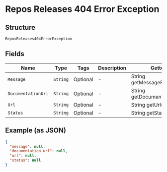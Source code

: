 
# Repos Releases 404 Error Exception

## Structure

`ReposReleases404ErrorException`

## Fields

| Name | Type | Tags | Description | Getter | Setter |
|  --- | --- | --- | --- | --- | --- |
| `Message` | `String` | Optional | - | String getMessageField() | setMessageField(String messageField) |
| `DocumentationUrl` | `String` | Optional | - | String getDocumentationUrl() | setDocumentationUrl(String documentationUrl) |
| `Url` | `String` | Optional | - | String getUrl() | setUrl(String url) |
| `Status` | `String` | Optional | - | String getStatus() | setStatus(String status) |

## Example (as JSON)

```json
{
  "message": null,
  "documentation_url": null,
  "url": null,
  "status": null
}
```

